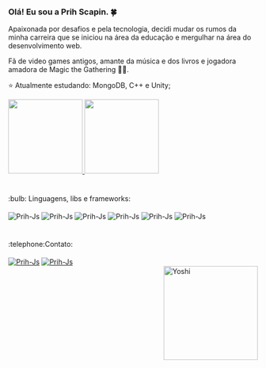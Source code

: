 ### Olá! Eu sou a Prih Scapin. :four_leaf_clover:

Apaixonada por desafios e pela tecnologia, decidi mudar os rumos da minha carreira que se iniciou na área da educação e mergulhar na área do desenvolvimento web.

Fã de video games antigos, amante da música e dos livros e jogadora amadora de Magic the Gathering :deciduous_tree::skull:. 

:star: Atualmente estudando: MongoDB, C++ e Unity;


<div>
  <a href="https://github.com/Priscila-Scapin">
  <img height="150em" src="https://github-readme-stats.vercel.app/api?username=Priscila-Scapin&show_icons=true&title_color=E86425&icon_color=E86425&bg_color=b9d980&include_all_commits=true&count_private=true"/>
  <img height="150em" lenght="50" src="https://github-readme-stats.vercel.app/api/top-langs/?username=Priscila-Scapin&layout=compact&langs_count=7&title_color=E86425&icon_color=E86425&bg_color=b9d980"/>
   </a>
</div>
<h1></h1>
<div>
 :bulb: Linguagens, libs e frameworks:
<div style="display: inline_block"><br>
  <img align="center" alt="Prih-Js" src="https://img.shields.io/badge/HTML-239120?style=for-the-badge&logo=html5&logoColor=white">
  <img align="center" alt="Prih-Js" src="https://img.shields.io/badge/CSS-239120?&style=for-the-badge&logo=css3&logoColor=white">
  <img align="center" alt="Prih-Js" src="https://img.shields.io/badge/JavaScript-323330?style=for-the-badge&logo=javascript&logoColor=F7DF1E">
  <img align="center" alt="Prih-Js" src="https://img.shields.io/badge/React_Native-20232A?style=for-the-badge&logo=react&logoColor=61DAFB">
  <img align="center" alt="Prih-Js" src="https://img.shields.io/badge/Redux-593D88?style=for-the-badge&logo=redux&logoColor=white">
  <img align="center" alt="Prih-Js" src="https://img.shields.io/badge/React_Router-CA4245?style=for-the-badge&logo=react-router&logoColor=white">
  </div>
  <h1></h1>
:telephone:Contato:
<div style="display: inline_block"><br>
<a href="https://api.whatsapp.com/send?1=pt_BR&phone=5511993444383"><img align="center" alt="Prih-Js" src="https://img.shields.io/badge/WhatsApp-25D366?style=for-the-badge&logo=whatsapp&logoColor=white"></a>
  <a href="https://www.linkedin.com/in/priscila-scapin/"><img align="center" alt="Prih-Js" src="https://img.shields.io/badge/LinkedIn-0077B5?style=for-the-badge&logo=linkedin&logoColor=white"></a>
  </div> 
<img height="190em" align="right" alt="Yoshi" src="https://cdn.lowgif.com/full/bdf38f121243e897-.gif">

